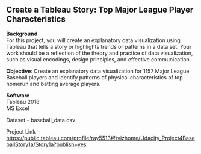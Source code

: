 ## Create a Tableau Story: Top Major League Player Characteristics

**Background**  
For this project, you will create an explanatory data visualization using Tableau that tells a story or highlights trends or patterns in a data set. Your work should be a reflection of the theory and practice of data visualization, such as visual encodings, design principles, and effective communication.  

**Objective**: Create an explanatory data visualization for 1157 Major League Baseball players and identify patterns of physical characteristics of top homerun and batting average players.  


**Software**  
Tableau 2018  
MS Excel 
  
Dataset -  baseball_data.csv  
  
Project Link - https://public.tableau.com/profile/ray5513#!/vizhome/Udacity_Project4BaseballStory1a/Story1a?publish=yes  


